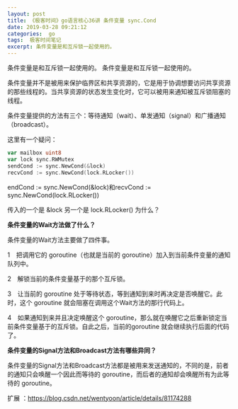 ```yaml
---
layout: post
title: 《极客时间》go语言核心36讲 条件变量 sync.Cond
date: 2019-03-28 09:21:12
categories:  go
tags:  极客时间笔记
excerpt: 条件变量是和互斥锁一起使用的。
---
```



条件变量是和互斥锁一起使用的。
条件变量是和互斥锁一起使用的。

条件变量并不是被用来保护临界区和共享资源的，它是用于协调想要访问共享资源的那些线程的。当共享资源的状态发生变化时，它可以被用来通知被互斥锁阻塞的线程。

条件变量提供的方法有三个：等待通知（wait）、单发通知（signal）和广播通知（broadcast）。

这里有一个疑问：
```go
var mailbox uint8
var lock sync.RWMutex
sendCond := sync.NewCond(&lock)
recvCond := sync.NewCond(lock.RLocker())
```

endCond := sync.NewCond(&lock)和recvCond := sync.NewCond(lock.RLocker()) 

传入的一个是 &lock 另一个是 lock.RLocker() 为什么？


**条件变量的Wait方法做了什么？**

条件变量的Wait方法主要做了四件事。

1　把调用它的 goroutine（也就是当前的 goroutine）加入到当前条件变量的通知队列中。

2　解锁当前的条件变量基于的那个互斥锁。

3　让当前的 goroutine 处于等待状态，等到通知到来时再决定是否唤醒它。此时，这个 goroutine 就会阻塞在调用这个Wait方法的那行代码上。

4　如果通知到来并且决定唤醒这个 goroutine，那么就在唤醒它之后重新锁定当前条件变量基于的互斥锁。自此之后，当前的goroutine 就会继续执行后面的代码了。

**条件变量的Signal方法和Broadcast方法有哪些异同？**

条件变量的Signal方法和Broadcast方法都是被用来发送通知的，不同的是，前者的通知只会唤醒一个因此而等待的 goroutine，而后者的通知却会唤醒所有为此等待的 goroutine。

扩展 ：https://blog.csdn.net/wentyoon/article/details/81174288
